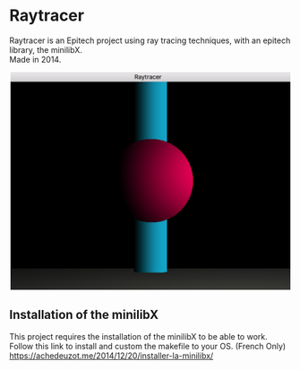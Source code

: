 # Raytracer

Raytracer is an Epitech project using ray tracing techniques, with an epitech library, the minilibX.  
Made in 2014.
<div style="text-align:center">
<img src="./sreenshot.png" width="500">
</div>

## Installation of the minilibX

This project requires the installation of the minilibX to be able to work.  
Follow this link to install and custom the makefile to your OS. (French Only)  
https://achedeuzot.me/2014/12/20/installer-la-minilibx/
